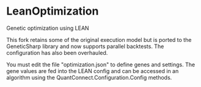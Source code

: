 # LeanOptimization
Genetic optimization using LEAN

This fork retains some of the original execution model but is ported to the GeneticSharp library and now supports parallel backtests. The configuration has also been overhauled.

You must edit the file "optimization.json" to define genes and settings. The gene values are fed into the LEAN config and can be accessed in an algorithm using the QuantConnect.Configuration.Config methods.
